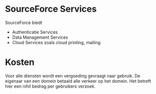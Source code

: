 # SourceForce Services

SourceForce biedt
- Authenticatie Services
- Data Management Services
- Cloud Services zoals cloud printing, mailing


# Kosten
Voor alle diensten wordt een vergoeding gevraagt naar gebruik. De eigenaar van een domein betaald alle verkeer op het domein. Het betreft hier een nihil bedrag per gebruikers verzoek.
